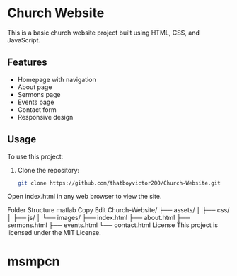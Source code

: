 # Church Website

This is a basic church website project built using HTML, CSS, and JavaScript.

## Features

- Homepage with navigation
- About page
- Sermons page
- Events page
- Contact form
- Responsive design

## Usage

To use this project:

1. Clone the repository:
   ```bash
   git clone https://github.com/thatboyvictor200/Church-Website.git
Open index.html in any web browser to view the site.

Folder Structure
matlab
Copy
Edit
Church-Website/
├── assets/
│   ├── css/
│   ├── js/
│   └── images/
├── index.html
├── about.html
├── sermons.html
├── events.html
└── contact.html
License
This project is licensed under the MIT License.
# msmpcn
